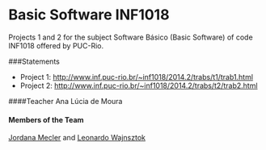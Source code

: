 # Basic Software INF1018
Projects 1 and 2 for the subject Software Básico (Basic Software) of code INF1018 offered by PUC-Rio. 

###Statements

- Project 1: http://www.inf.puc-rio.br/~inf1018/2014.2/trabs/t1/trab1.html
- Project 2: http://www.inf.puc-rio.br/~inf1018/2014.2/trabs/t2/trab2.html

####Teacher
Ana Lúcia de Moura

#### Members of the Team
[Jordana Mecler](https://github.com/jordanamecler) and [Leonardo Wajnsztok](https://github.com/leotok)
